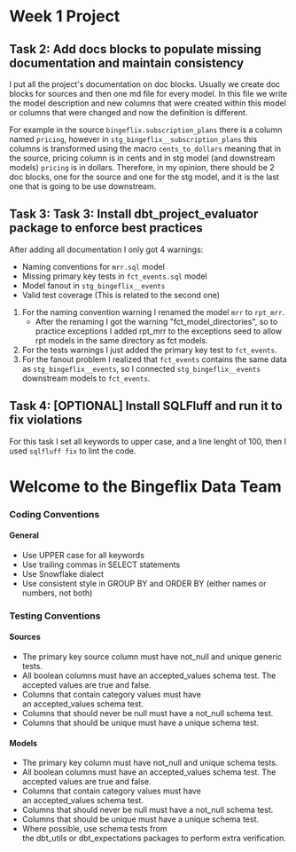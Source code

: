 # Week 1 Project

## Task 2: Add docs blocks to populate missing documentation and maintain consistency
I put all the project's documentation on doc blocks.
Usually we create doc blocks for sources and then one md file for every model. In this file we write the model description
and new columns that were created within this model or columns that were changed and now the definition is different.

For example in the source `bingeflix.subscription_plans` there is a column named `pricing`, however in 
`stg_bingeflix__subscription_plans` this columns is transformed using the macro `cents_to_dollars` meaning that
in the source, pricing column is in cents and in stg model (and downstream models) `pricing` is in dollars.
Therefore, in my opinion, there should be 2 doc blocks, one for the source and one for the stg model, and it is the last one
that is going to be use downstream.

## Task 3: Task 3: Install dbt_project_evaluator package to enforce best practices
After adding all documentation I only got 4 warnings:
- Naming conventions for `mrr.sql` model
- Missing primary key tests in `fct_events.sql` model
- Model fanout in `stg_bingeflix__events`
- Valid test coverage (This is related to the second one)

1. For the naming convention warning I renamed the model `mrr` to `rpt_mrr`.
    - After the renaming I got the warning "fct_model_directories", so to practice exceptions I added rpt_mrr to the exceptions seed to allow rpt models in the same directory as fct models.
2. For the tests warnings I just added the primary key test to `fct_events`.
3. For the fanout problem I realized that `fct_events` contains the same data as `stg_bingeflix__events`, so I connected `stg_bingeflix__events` downstream models to `fct_events`. 

## Task 4: [OPTIONAL] Install SQLFluff and run it to fix violations
For this task I set all keywords to upper case, and a line lenght of 100, then I used `sqlfluff fix` to lint the code.


# Welcome to the Bingeflix Data Team

### Coding Conventions
#### General
- Use UPPER case for all keywords
- Use trailing commas in SELECT statements
- Use Snowflake dialect
- Use consistent style in GROUP BY and ORDER BY (either names or numbers, not both)


### Testing Conventions
#### Sources
- The primary key source column must have not_null and unique generic tests.
- All boolean columns must have an accepted_values schema test. The accepted values are true and false.
- Columns that contain category values must have an accepted_values schema test.
- Columns that should never be null must have a not_null schema test.
- Columns that should be unique must have a unique schema test.

#### Models
- The primary key column must have not_null and unique schema tests.
- All boolean columns must have an accepted_values schema test. The accepted values are true and false.
- Columns that contain category values must have an accepted_values schema test.
- Columns that should never be null must have a not_null schema test.
- Columns that should be unique must have a unique schema test.
- Where possible, use schema tests from the dbt_utils or dbt_expectations packages to perform extra verification.